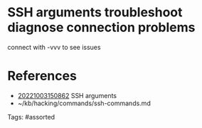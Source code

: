 # SSH arguments troubleshoot diagnose connection problems
connect with -vvv to see issues

# References
- [20221003150862](/zet/20221003150862/) SSH arguments
- ~/kb/hacking/commands/ssh-commands.md

Tags:
    #assorted

